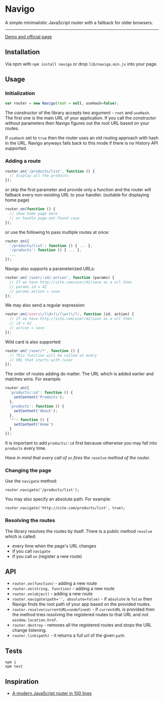 # Navigo

A simple minimalistic JavaScript router with a fallback for older browsers.

---

[Demo and official page](http://work.krasimirtsonev.com/git/navigo/download)

## Installation

Via npm with `npm install navigo` or drop `lib/navigo.min.js` into your page.

## Usage

### Initialization

```js
var router = new Navigo(root = null, useHash=false);
```

The constructor of the library accepts two argument - `root` and `useHash`. The first one is the main URL of your application. If you call the constructor without parameters then Navigo figures out the root URL based on your routes.

If `useHash` set to `true` then the router uses an old routing approach with hash in the URL. Navigo anyways falls back to this mode if there is no History API supported.

### Adding a route

```js
router.on('/products/list', function () {
  // display all the products
});
```
or skip the first parameter and provide only a function and the router will fallback every non-existing URL to your handler. (suitable for displaying home page)

```js
router.on(function () {
  // show home page here
  // or handle page-not-found case
});
```
or use the following to pass multiple routes at once:

```js
router.on({
  '/products/list': function () { ... },
  '/products': function () { ... },
  ...
});
```

Navigo also supports a parameterized URLs:

```js
router.on('/user/:id/:action', function (params) {
  // If we have http://site.com/user/42/save as a url then
  // params.id = 42
  // params.action = save
});
```

We may also send a regular expression:

```js
router.on(/users\/(\d+)\/(\w+)\/?/, function (id, action) {
  // If we have http://site.com/user/42/save as a url then
  // id = 42
  // action = save
});
```

Wild card is also supported:

```js
router.on('/user/*', function () {
  // This function will be called on every
  // URL that starts with /user
});
```

The order of routes adding do matter. The URL which is added earlier and matches wins. For example:

```js
router.on({
  'products/:id': function () {
    setContent('Products');
  },
  'products': function () {
    setContent('About');
  },
  '*': function () {
    setContent('Home')
  }
});
```

It is important to add `products/:id` first because otherwise you may fall into `products` every time.

*Have in mind that every call of `on` fires the `resolve` method of the router.*

### Changing the page

Use the `navigate` method:

```
router.navigate('/products/list');
```

You may also specify an absolute path. For example:

```
router.navigate('http://site.com/products/list', true);
```

### Resolving the routes

The library resolves the routes by itself. There is a public method `resolve` which is called:

* every time when the page's URL changes
* if you call `navigate`
* if you call `on` (register a new route)

## API

* `router.on(function)` - adding a new route
* `router.on(string, function)` - adding a new route
* `router.on(object)` - adding a new route
* `router.navigate(path='', absolute=false)` - if `absolute` is `false` then Navigo finds the root path of your app based on the provided routes.
* `router.resolve(currentURL=undefined)` - if `currentURL` is provided then the method tries resolving the registered routes to that URL and not `window.location.href`.
* `router.destroy` - removes all the registered routes and stops the URL change listening.
* `router.link(path)` - it returns a full url of the given `path`

## Tests

```
npm i
npm test
```

## Inspiration

* [A modern JavaScript router in 100 lines](http://krasimirtsonev.com/blog/article/A-modern-JavaScript-router-in-100-lines-history-api-pushState-hash-url)
